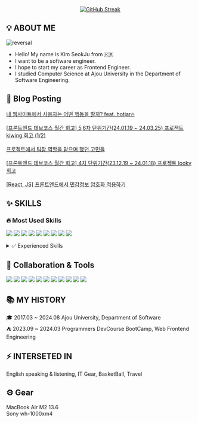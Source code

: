 <div align="center">
  <a href="https://git.io/streak-stats">
    <img src="https://streak-stats.demolab.com?user=sojuso&locale=ko" alt="GitHub Streak">
  </a>
</div>

## 💡 ABOUT ME
![reversal](https://capsule-render.vercel.app/api?type=Soft&reversal=true&color=gradient&text=SoJuSo)
- Hello! My name is Kim SeokJu from 🇰🇷
- I want to be a software engineer.
- I hope to start my career as Frontend Engineer.
- I studied Computer Science at Ajou University in the Department of Software Engineering.

## 📄 Blog Posting
<div align="left">
<a href="https://shqpdltm.tistory.com/49" target="_blank">내 웹사이트에서 사용자는 어떤 행동을 할까? feat. hotjar🔥</a>
<br />
<br />
<a href="https://shqpdltm.tistory.com/47" target="_blank">[프론트엔드 데브코스 월간 회고] 5,6차 단위기간(24.01.19 ~ 24.03.25) 프로젝트 kiwing 회고 (1/2)</a>
<br />
<br />
<a href="https://shqpdltm.tistory.com/46" target="_blank">프로젝트에서 팀장 역할을 맡으며 했던 고민들</a>
<br />
<br />
<a href="https://shqpdltm.tistory.com/45" target="_blank">[프론트엔드 데브코스 월간 회고] 4차 단위기간(23.12.19 ~ 24.01.18) 프로젝트 looky 회고</a>
<br />
<br />
<a href="https://shqpdltm.tistory.com/44" target="_blank">[React, JS] 프론트엔드에서 민감정보 암호화 적용하기</a>
</div>

## ✨ SKILLS
### 🔥 Most Used Skills
<img src="https://img.shields.io/badge/HTML5-e34f26?style=flat&logo=html5&logoColor=white"/> <img src="https://img.shields.io/badge/CSS-1572B6?style=flat&logo=css3&logoColor=white"/> <img src="https://img.shields.io/badge/JavaScript-F7DF1E?style=flat&logo=JavaScript&logoColor=white&"/> <img src="https://img.shields.io/badge/TypeScript-3178C6?style=flat&logo=TypeScript&logoColor=white&"/> <img src="https://img.shields.io/badge/React-61DAFB?style=flat&logo=React&logoColor=white&"/> <img src="https://img.shields.io/badge/Redux-764ABC?style=flat&logo=Redux&logoColor=white&"/> <img src="https://img.shields.io/badge/Styled_Components-DB7093?style=flat&logo=Styled-Components&logoColor=white&"/> <img src="https://img.shields.io/badge/Sass-CC6699?style=flat&logo=Sass&logoColor=white"/> <img src="https://img.shields.io/badge/Postman-FF6C37?style=flat&logo=Postman&amp;logoColor=white">

<details>
<summary>✅ Experienced Skills</summary>
 
<img src="https://img.shields.io/badge/Vue-4FC08D?style=flat&logo=Vue.js&logoColor=white"/> <img src="https://img.shields.io/badge/Tailwind CSS-06B6D4?style=flat&logo=Tailwind CSS&logoColor=white"/> <img src="https://img.shields.io/badge/React Native-61DAFB?style=flat&logo=React&logoColor=black"/> <img src="https://img.shields.io/badge/Storybook-FF4785?style=flat&logo=Storybook&logoColor=white"/> <img src="https://img.shields.io/badge/Android-3DDC84?style=flat&logo=android&logoColor=white"/> <img src="https://img.shields.io/badge/Three.js-000000?style=flat&logo=threedotjs&logoColor=white"/> <img src="https://img.shields.io/badge/D3.js-F9A03C?style=flat&logo=D3.js&logoColor=white"/> <img src="https://img.shields.io/badge/Java-007396?style=flat&logo=Java&logoColor=white"/> <img src="https://img.shields.io/badge/Python-3776AB?style=flat&logo=Python&logoColor=white"/>
</details>

<!-- ### ✅ Experienced Skills
<img src="https://img.shields.io/badge/Vue-4FC08D?style=flat&logo=Vue.js&logoColor=white"/> <img src="https://img.shields.io/badge/Tailwind CSS-06B6D4?style=flat&logo=Tailwind CSS&logoColor=white"/> <img src="https://img.shields.io/badge/React Native-61DAFB?style=flat&logo=React&logoColor=black"/> <img src="https://img.shields.io/badge/Storybook-FF4785?style=flat&logo=Storybook&logoColor=white"/> <img src="https://img.shields.io/badge/Android-3DDC84?style=flat&logo=android&logoColor=white"/> <img src="https://img.shields.io/badge/Three.js-000000?style=flat&logo=threedotjs&logoColor=white"/> <img src="https://img.shields.io/badge/D3.js-F9A03C?style=flat&logo=D3.js&logoColor=white"/> <img src="https://img.shields.io/badge/Java-007396?style=flat&logo=Java&logoColor=white"/> <img src="https://img.shields.io/badge/Python-3776AB?style=flat&logo=Python&logoColor=white"/> -->


## 🤝 Collaboration & Tools
<img src="https://img.shields.io/badge/Git-F05032?style=flat&logo=git&logoColor=white"/> <img src="https://img.shields.io/badge/GitHub-181717?style=flat&logo=GitHub&logoColor=white"/> <img src="https://img.shields.io/badge/Visual Studio Code-007ACC?style=flat&logo=Visual Studio Code&logoColor=white"/> <img src="https://img.shields.io/badge/Ubuntu-E95420?style=flat&logo=Ubuntu&logoColor=white"/> <img src="https://img.shields.io/badge/Slack-4A154B?style=flat&logo=Slack&logoColor=white"/> <img src="https://img.shields.io/badge/Discord-5865F2?style=flat&logo=Discord&logoColor=white"/> <img src="https://img.shields.io/badge/Vercel-000000?style=flat&logo=Vercel&logoColor=white"/> <img src="https://img.shields.io/badge/Android Studio-3DDC84?style=flat&logo=Android Studio&logoColor=white"/> <img src="https://img.shields.io/badge/Firebase-FFCA28?style=flat&logo=firebase&logoColor=black"/> <img src="https://img.shields.io/badge/Jest-C21325?style=flat&logo=Jest&logoColor=white"/> <img src="https://img.shields.io/badge/Cypress-69D3A7?style=flat&logo=Cypress&logoColor=white"/>

## 📚 MY HISTORY
🎓 2017.03 ~ 2024.08 Ajou University, Department of Software<br/>
⛺️ 2023.09 ~ 2024.03 Programmers DevCourse BootCamp, Web Frontend Engineering

## ⚡ INTERSETED IN
English speaking & listening, IT Gear, BasketBall, Travel
<!--
 <img src="https://img.shields.io/badge/GitLab-FC6D26?style=flat&logo=GitLab&logoColor=white"/>
<img src="https://img.shields.io/badge/TypeScript-007acc?style=flat-square&logo=typescript&logoColor=white"/> <img src="https://img.shields.io/badge/TensorFlow-FF6F00?style=flat-square&logo=TensorFlow&logoColor=white"/> <img src="https://img.shields.io/badge/mysql-4479A1?style=flat-square&logo=mysql&logoColor=white"/> <img src="https://img.shields.io/badge/Node.js-339933?style=flat-square&logo=Node.js&logoColor=white"/> <img src="https://img.shields.io/badge/Git-F05032?style=flat-square&logo=git&logoColor=white"/> <img src="https://img.shields.io/badge/GitHub-181717?style=flat-square&logo=GitHub&logoColor=white"/> <img src="https://img.shields.io/badge/Flutter-02569B?style=flat-square&logo=flutter&logoColor=white"/> <img src="https://img.shields.io/badge/React Native-61DAFB?style=flat-square&logo=React&logoColor=white"/>
-->
<!--

![Anurag's GitHub stats](https://github-readme-stats.vercel.app/api?username=SoJuSo&show_icons=true&theme=radical)
-->

## ⚙ Gear
MacBook Air M2 13.6<br />
Sony wh-1000xm4<br />
<br/>
<!--
**SoJuSo/SoJuSo** is a ✨ _special_ ✨ repository because its `README.md` (this file) appears on your GitHub profile.

Here are some ideas to get you started:

- 🔭 I’m currently working on ...
- 🌱 I’m currently learning ...
- 👯 I’m looking to collaborate on ...
- 🤔 I’m looking for help with ...
- 💬 Ask me about ...
- 📫 How to reach me: ...
- 😄 Pronouns: ...
- ⚡ Fun fact: ....
123
<br/>
-->
